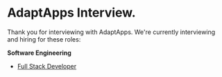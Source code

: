 <!-- <img src="https://raw.githubusercontent.com/artanri72/Interview_processing/blob/master/31350272.png" alt="AdaptApps Logo" width="100" height="100"> -->

# AdaptApps Interview. 

Thank you for interviewing with AdaptApps. We're currently interviewing and hiring for these roles:

**Software Engineering**
- [Full Stack Developer](/software-full-stack.md)



